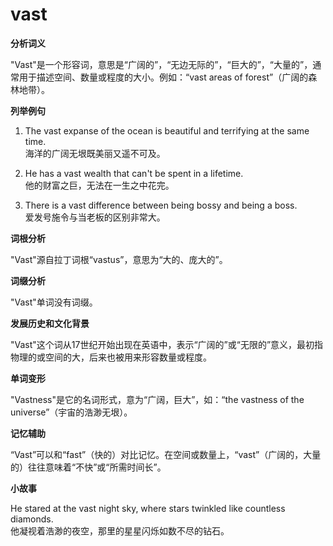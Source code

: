 # vast

**分析词义**

  

"Vast"是一个形容词，意思是“广阔的”，“无边无际的”，“巨大的”，“大量的”，通常用于描述空间、数量或程度的大小。例如：“vast areas of forest”（广阔的森林地带）。

  

**列举例句**

  

1.  The vast expanse of the ocean is beautiful and terrifying at the same time.  
    海洋的广阔无垠既美丽又遥不可及。
    
      
    
2.  He has a vast wealth that can't be spent in a lifetime.  
    他的财富之巨，无法在一生之中花完。
    
      
    
3.  There is a vast difference between being bossy and being a boss.  
    爱发号施令与当老板的区别非常大。
    
      
    

  

**词根分析**

  

"Vast"源自拉丁词根“vastus”，意思为“大的、庞大的”。

  

**词缀分析**

  

"Vast"单词没有词缀。

  

**发展历史和文化背景**

  

"Vast"这个词从17世纪开始出现在英语中，表示“广阔的”或“无限的”意义，最初指物理的或空间的大，后来也被用来形容数量或程度。

  

**单词变形**

  

"Vastness"是它的名词形式，意为“广阔，巨大”，如：“the vastness of the universe”（宇宙的浩渺无垠）。

  

**记忆辅助**

  

“Vast”可以和“fast”（快的）对比记忆。在空间或数量上，“vast”（广阔的，大量的）往往意味着“不快”或“所需时间长”。

  

**小故事**

  

He stared at the vast night sky, where stars twinkled like countless diamonds.  
他凝视着浩渺的夜空，那里的星星闪烁如数不尽的钻石。
